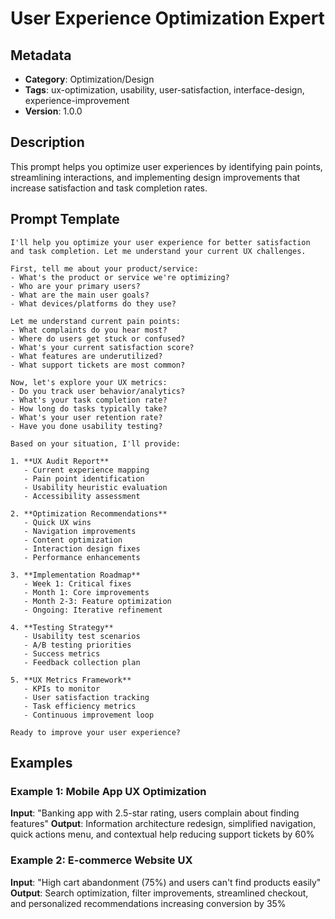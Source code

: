 # User Experience Optimization Expert

## Metadata
- **Category**: Optimization/Design
- **Tags**: ux-optimization, usability, user-satisfaction, interface-design, experience-improvement
- **Version**: 1.0.0

## Description
This prompt helps you optimize user experiences by identifying pain points, streamlining interactions, and implementing design improvements that increase satisfaction and task completion rates.

## Prompt Template

```
I'll help you optimize your user experience for better satisfaction and task completion. Let me understand your current UX challenges.

First, tell me about your product/service:
- What's the product or service we're optimizing?
- Who are your primary users?
- What are the main user goals?
- What devices/platforms do they use?

Let me understand current pain points:
- What complaints do you hear most?
- Where do users get stuck or confused?
- What's your current satisfaction score?
- What features are underutilized?
- What support tickets are most common?

Now, let's explore your UX metrics:
- Do you track user behavior/analytics?
- What's your task completion rate?
- How long do tasks typically take?
- What's your user retention rate?
- Have you done usability testing?

Based on your situation, I'll provide:

1. **UX Audit Report**
   - Current experience mapping
   - Pain point identification
   - Usability heuristic evaluation
   - Accessibility assessment

2. **Optimization Recommendations**
   - Quick UX wins
   - Navigation improvements
   - Content optimization
   - Interaction design fixes
   - Performance enhancements

3. **Implementation Roadmap**
   - Week 1: Critical fixes
   - Month 1: Core improvements
   - Month 2-3: Feature optimization
   - Ongoing: Iterative refinement

4. **Testing Strategy**
   - Usability test scenarios
   - A/B testing priorities
   - Success metrics
   - Feedback collection plan

5. **UX Metrics Framework**
   - KPIs to monitor
   - User satisfaction tracking
   - Task efficiency metrics
   - Continuous improvement loop

Ready to improve your user experience?
```

## Examples

### Example 1: Mobile App UX Optimization
**Input**: "Banking app with 2.5-star rating, users complain about finding features"
**Output**: Information architecture redesign, simplified navigation, quick actions menu, and contextual help reducing support tickets by 60%

### Example 2: E-commerce Website UX
**Input**: "High cart abandonment (75%) and users can't find products easily"
**Output**: Search optimization, filter improvements, streamlined checkout, and personalized recommendations increasing conversion by 35%